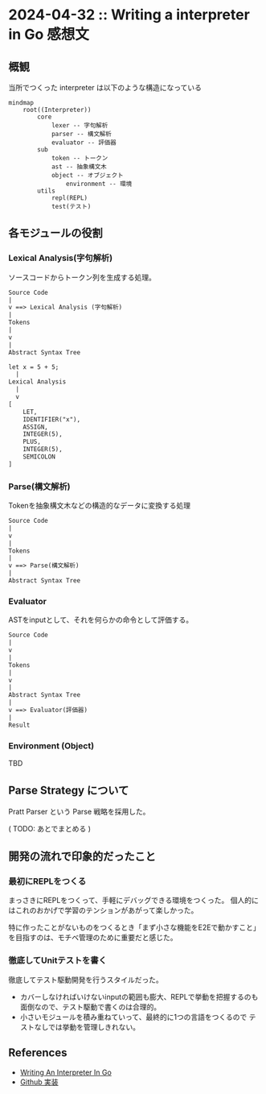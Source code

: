 # 2024-04-32 :: Writing a interpreter in Go 感想文
## 概観

当所でつくった interpreter は以下のような構造になっている

```mermaid
mindmap
    root((Interpreter))
        core
            lexer -- 字句解析
            parser -- 構文解析 
            evaluator -- 評価器
        sub
            token -- トークン
            ast -- 抽象構文木
            object -- オブジェクト
                environment -- 環境
        utils
            repl(REPL)
            test(テスト)
```




## 各モジュールの役割
### Lexical Analysis(字句解析)

ソースコードからトークン列を生成する処理。

```txt
Source Code
|
v ==> Lexical Analysis (字句解析)
|
Tokens
|
v
|
Abstract Syntax Tree             
```


```txt
let x = 5 + 5;
  |
Lexical Analysis  
  |
  v
[
    LET,
    IDENTIFIER("x"),
    ASSIGN,
    INTEGER(5),
    PLUS,
    INTEGER(5),
    SEMICOLON
]
```


### Parse(構文解析)

Tokenを抽象構文木などの構造的なデータに変換する処理

```txt
Source Code
|
v
|
Tokens
|
v ==> Parse(構文解析)
|
Abstract Syntax Tree             
```



### Evaluator

ASTをinputとして、それを何らかの命令として評価する。


```txt
Source Code
|
v
|
Tokens
|
v
|
Abstract Syntax Tree             
|
v ==> Evaluator(評価器)
|
Result
```


### Environment (Object)
TBD

## Parse Strategy について

Pratt Parser という Parse 戦略を採用した。

( TODO: あとでまとめる )



## 開発の流れで印象的だったこと

### 最初にREPLをつくる
まっさきにREPLをつくって、手軽にデバッグできる環境をつくった。
個人的にはこれのおかげで学習のテンションがあがって楽しかった。

特に作ったことがないものをつくるとき「まず小さな機能をE2Eで動かすこと」を目指すのは、モチベ管理のために重要だと感じた。


### 徹底してUnitテストを書く
徹底してテスト駆動開発を行うスタイルだった。

- カバーしなければいけないinputの範囲も膨大、REPLで挙動を把握するのも面倒なので、テスト駆動で書くのは合理的。
- 小さいモジュールを積み重ねていって、最終的に1つの言語をつくるので テストなしでは挙動を管理しきれない。


## References
- [Writing An Interpreter In Go](https://interpreterbook.com/)
- [Github 実装](https://github.com/mori5321/monkey)
